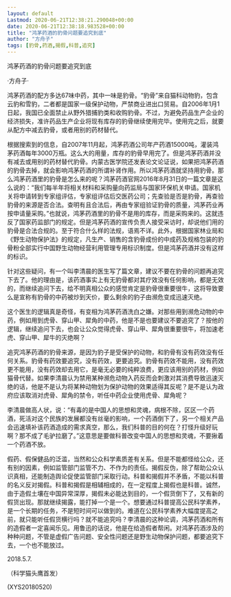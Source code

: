 ```yaml
---
layout: default
Lastmod: 2020-06-21T12:38:21.290048+00:00
date: 2020-06-21T12:38:18.983528+00:00
title: "鸿茅药酒的豹骨问题要追究到底"
author: "方舟子"
tags: [豹骨,药酒,揭假,科普,追究]
---
```


鸿茅药酒的豹骨问题要追究到底

·方舟子·

鸿茅药酒的配方多达67味中药，其中一味是豹骨。“豹骨”来自猫科动物豹，包含云豹和雪豹，二者都是国家一级保护动物，严禁商业进出口贸易。自2006年1月1日起，我国已全面禁止从野外猎捕豹类和收购豹骨。不过，为避免药品生产企业的经济损失，准许药品生产企业将现有库存的豹骨继续使用完毕。使用完之后，就要从配方中减去豹骨，或者用别的药材替代。

根据搜索到的信息，自2007年11月起，鸿茅药酒公司年产药酒15000吨，灌装鸿茅药酒每年3000万瓶。这么大的用量，库存的豹骨早用完了。但是鸿茅药酒并没有减去或用别的药材替代豹骨。内蒙古医学院还发表论文论证说，如果把鸿茅药酒的豹骨去掉，就会影响鸿茅药酒的所谓补肾作用。所以鸿茅药酒就坚持用豹骨。那么鸿茅药酒里的豹骨是怎么来的呢？鸿茅药酒官网2016年8月31日的一篇文章是这么说的：“我们每半年将相关材料和采购量向药监局与国家环保机关申请。国家机关将申请转到专家组评估，专家组评估后交医药公司；先查验是否是豹骨，再查验豹骨的来源是否合法。查明有且合法后，再由专家组验证豹骨的质量，鸿茅药业再按申请量采购。”也就说，鸿茅药酒里的豹骨不是用的库存，而是采购来的。这就违反了国家药监部门的规定。但是鸿茅药酒的宣传负责人接受采访时，却说他们用的豹骨是合法合规的。至于符合什么样的法规，语焉不详。此外，根据国家林业局和《野生动物保护法》的规定，凡生产、销售的含豹骨成份的中成药及规格包装的豹骨粉全部实行中国野生动物经营利用管理专用标识制度。但是鸿茅药酒并没有这样的标识。

针对这些疑问，有一个叫李清晨的医生写了篇文章，建议不要在豹骨的问题再追究下去了。他的理由是，该药酒事实上有无豹骨都对其疗效没有任何影响，都是无效的，而继续追问下去，给不明真相公众的感觉肯定是豹骨很重要很牛，这将导致要么是宣称有豹骨的中药被炒到天价，要么剩余的豹子由濒危变成迅速灭绝。

这个医生的逻辑真是奇怪，有变相为鸿茅药酒洗白之嫌。对那些用到濒危动物的中药，例如用到虎骨、穿山甲、犀角的中药，他是不是也要建议不要追究了？按他的逻辑，继续追问下去，也会让公众觉得虎骨、穿山甲、犀角很重要很牛，将加速老虎、穿山甲、犀牛的灭绝啊？

追究鸿茅药酒的豹骨来源，是因为豹子是受保护的动物，和豹骨有没有药效没有任何关系。豹骨有药效要追究，没有药效，更要追究。豹骨有药效不能用，没有药效更不能用，没有药效却去用它，是毫无必要的纯粹浪费，更应该用别的药材，例如猫骨代替。如果李清晨认为禁用某种濒危动物入药反而会刺激对其消费导致迅速灭绝的话，他是不是认为将某种动物划为保护动物的效果适得其反呢？是不是认为政府应该取消对虎骨、犀角的禁令，听任中药企业使用虎骨、犀角呢？

李清晨做高人状，说：“有毒的是中国人的思想和灵魂，病根不除，区区一个药酒，死活对这个民族的发展都没有丝毫的影响，一个药酒倒下了，另一个相关产品会迅速填补该药酒造成的需求真空，那么，我们科普的目的何在？打怪升级好玩啊？那不成了毛驴拉磨了。”这意思是要做科普改变中国人的思想和灵魂，不要揪着一个药酒不放。

假药、假保健品的泛滥，当然和公众科学素质差有关系。但是不能都怪给公众，还有别的因素，例如监管部门监管不力、不作为的责任。揭假反伪，除了帮助公众认识真相，还能制造舆论促使监管部门采取行动。科普和揭假并不矛盾，不能以科普的名义反对揭假。科普和揭假是相辅相成的，在一定程度上揭假也是科普。诚然，由于造假土壤在中国异常深厚，揭假未必能达到目的，一个假货倒下了，又有新的假货出现。那就继续揭露，能打掉一个是一个。想要通过科普提高公民科学素养，是一个长期的任务，不是短时间可以做到的。难道在公民科学素养大幅度提高之前，就只能听任假货横行吗？就不能追究吗？李清晨的这种论调，鸿茅药酒和所有的造假者一定喜闻乐见。用鲁迅的话说，他是在给造假者帮闲。对鸿茅药酒涉及的种种问题，不管是虚假广告问题、安全性问题还是野生动物保护问题，都要追究下去，一个也不能放过。

2018.5.7.

（科学猫头鹰首发）

(XYS20180520)


